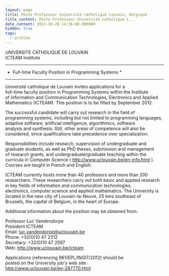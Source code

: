```yaml
---
layout: page
title: Poste Professeur Université catholique Louvain, Belgique
title_content: Poste Professeur Université catholique L...
date_content: 2011-10-26 14:36:00.000000
hidden: true
tags:
  - archive
---
```

UNIVERSITE CATHOLIQUE DE LOUVAIN  
ICTEAM Institute  
***********************************************************  
* Full-time Faculty Position in Programming Systems *   
***********************************************************  
  
Université catholique de Louvain invites applications for a  
full-time faculty position in Programming Systems within the Institute  
of Information and Communication Technologies, Electronics and Applied  
Mathematics (ICTEAM). This position is to be filled by September 2012.  
  
The successful candidate will carry out research in the field of  
programming systems, including but not limited to programming languages,  
adaptive software, artificial intelligence, algorithmics, software  
analysis and synthesis. Still, other areas of competence will also be  
considered, since qualifications take precedence over specialization.  
  
Responsibilities include research, supervision of undergraduate and  
graduate students, as well as PhD theses, submission and management  
of research grants, and undergraduate/graduate teaching within the  
curricula in Computer Science ( <http://www.uclouvain.be/en-info.html> ).  
Courses are taught in French and English.  
  
ICTEAM currently hosts more than 40 professors and more than 200  
researchers. These researchers carry out both basic and applied research  
in key fields of information and communication technologies,  
electronics, computer science and applied mathematics. The University is  
located in the new city of Louvain-la-Neuve, 25 kms southeast of  
Brussels, the capital of Belgium, in the heart of Europe.  
  
Additional information about the position may be obtained from:  
  
Professor Luc Vandendorpe  
President ICTEAM  
Email: [luc.vandendorpe@uclouvain.be](mailto:luc.vandendorpe@uclouvain.be)  
Phone: +32(0)10 47 2312  
Secretary: +32(0)10 47 2597  
Web: <http://www.uclouvain.be/icteam>  
  
Applications (referencing 961/EPL/INGI7/2012) should be  
posted on the University job's web site :  
<http://www.uclouvain.be/en-287770.html>

